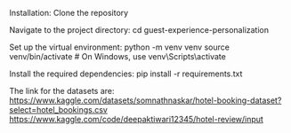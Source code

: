 Installation:
Clone the repository

Navigate to the project directory:
cd guest-experience-personalization

Set up the virtual environment:
python -m venv venv
source venv/bin/activate  # On Windows, use venv\Scripts\activate

Install the required dependencies:
pip install -r requirements.txt

The link for the datasets are:
https://www.kaggle.com/datasets/somnathnaskar/hotel-booking-dataset?select=hotel_bookings.csv
https://www.kaggle.com/code/deepaktiwari12345/hotel-review/input
